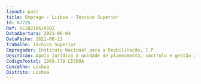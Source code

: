 ```yaml
--- 
layout: post
title: Emprego - Lisboa - Técnico Superior
Id: 87725
Ref: OE202106/0102
DataAbertura: 2021-06-04
DataFecho: 2021-08-13
Trabalho: Técnico Superior
Empregador: Instituto Nacional para a Reabilitação, I.P.
Descricao: Apoio jurídico à unidade de planeamento, controlo e gestão administrativa e financeira.
CodigoPostal: 1069-178 LISBOA
Concelho: Lisboa
Distrito: Lisboa
--- 
```

